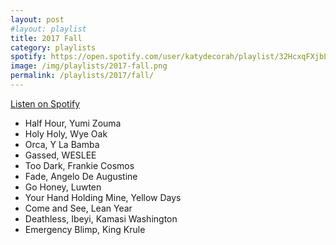 ```yaml
---
layout: post
#layout: playlist
title: 2017 Fall
category: playlists
spotify: https://open.spotify.com/user/katydecorah/playlist/32HcxqFXjbLxu29SDGrYJe
image: /img/playlists/2017-fall.png
permalink: /playlists/2017/fall/
---
```


[Listen on Spotify](https://open.spotify.com/user/katydecorah/playlist/32HcxqFXjbLxu29SDGrYJe)

* Half Hour, Yumi Zouma
* Holy Holy, Wye Oak
* Orca, Y La Bamba
* Gassed, WESLEE
* Too Dark, Frankie Cosmos
* Fade, Angelo De Augustine
* Go Honey, Luwten
* Your Hand Holding Mine, Yellow Days
* Come and See, Lean Year
* Deathless, Ibeyi, Kamasi Washington
* Emergency Blimp, King Krule
